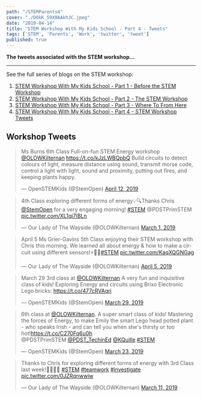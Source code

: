 ```yaml
---
path: "/STEMParents4"
cover: "./D0kK_59X0AAkhJC.jpeg"
date: "2019-04-14"
title: "STEM Workshop With My Kids School - Part 4 - Tweets"
tags: ['STEM', 'Parents', 'Work', 'twitter', 'tweet']
published: true    
---
```


**The tweets associated with the STEM workshop...**



---
See the full series of blogs on the STEM workshop:                                         
1. [STEM Workshop With My Kids School - Part 1 - Before the STEM Workshop](../STEMParents1)
2. [STEM Workshop With My Kids School - Part 2 - The STEM Workshop](../STEMParents2)       
3. [STEM Workshop With My Kids School - Part 3 - Where To From Here](../STEMParents3)      
4. [STEM Workshop With My Kids School - Part 4 - STEM Workshop Tweets](../STEMParents4)      



## Workshop Tweets 
<blockquote class="twitter-tweet"><p lang="en" dir="ltr">Ms Burns 6th Class Full-on-fun STEM Energy workshop <a href="https://twitter.com/OLOWKilternan?ref_src=twsrc%5Etfw">@OLOWKilternan</a> <a href="https://t.co/kJzLWBQpbQ">https://t.co/kJzLWBQpbQ</a> Build circuits to detect colours of light, measure distance using sound, transmit morse code, control a light with light, sound and proximity, putting out fires, and keeping plants happy.</p>&mdash; OpenSTEMKids (@StemOpen) <a href="https://twitter.com/StemOpen/status/1116828772135837697?ref_src=twsrc%5Etfw">April 12, 2019</a></blockquote> 

<blockquote class="twitter-tweet"><p lang="en" dir="ltr">4th Class exploring different forms of energy💡🔍Thanks Chris <a href="https://twitter.com/StemOpen?ref_src=twsrc%5Etfw">@StemOpen</a> for a very engaging morning! <a href="https://twitter.com/hashtag/STEM?src=hash&amp;ref_src=twsrc%5Etfw">#STEM</a> @PDSTPrimSTEM <a href="https://t.co/XL1qi7IBLn">pic.twitter.com/XL1qi7IBLn</a></p>&mdash; Our Lady of The Wayside (@OLOWKilternan) <a href="https://twitter.com/OLOWKilternan/status/1101423689562767360?ref_src=twsrc%5Etfw">March 1, 2019</a></blockquote> 

<blockquote class="twitter-tweet"><p lang="en" dir="ltr">April 5 Ms Grier-Gavins 5th Class enjoying their STEM workshop with Chris this morning. We learned all about energy &amp; how to make a circuit using different sensors!⚡️🔌💡<a href="https://twitter.com/hashtag/STEM?src=hash&amp;ref_src=twsrc%5Etfw">#STEM</a> <a href="https://t.co/KaqXQGNGag">pic.twitter.com/KaqXQGNGag</a></p>&mdash; Our Lady of The Wayside (@OLOWKilternan) <a href="https://twitter.com/OLOWKilternan/status/1114132748971782147?ref_src=twsrc%5Etfw">April 5, 2019</a></blockquote> 

<blockquote class="twitter-tweet"><p lang="en" dir="ltr">March 29 3rd class at <a href="https://twitter.com/OLOWKilternan?ref_src=twsrc%5Etfw">@OLOWKilternan</a> A very fun and inquisitive class of kids! Exploring Energy and circuits using Brixo Electronic Lego bricks: <a href="https://t.co/477cRVAqri">https://t.co/477cRVAqri</a></p>&mdash; OpenSTEMKids (@StemOpen) <a href="https://twitter.com/StemOpen/status/1111667497617494017?ref_src=twsrc%5Etfw">March 29, 2019</a></blockquote> <script async src="https://platform.twitter.com/widgets.js" charset="utf-8"></script>

<blockquote class="twitter-tweet"><p lang="en" dir="ltr">6th class at <a href="https://twitter.com/OLOWKilternan?ref_src=twsrc%5Etfw">@OLOWKilternan</a>. A super smart class of kids! Mastering the forces of Energy, to make Emily the smart Lego head potted plant - who speaks Irish - and can tell you when she&#39;s thirsty or too hot!<a href="https://t.co/C270Fq6u0h">https://t.co/C270Fq6u0h</a><br>@PDSTPrimSTEM <a href="https://twitter.com/PDST_TechinEd?ref_src=twsrc%5Etfw">@PDST_TechinEd</a> <a href="https://twitter.com/KQuille?ref_src=twsrc%5Etfw">@KQuille</a> <a href="https://twitter.com/hashtag/STEM?src=hash&amp;ref_src=twsrc%5Etfw">#STEM</a></p>&mdash; OpenSTEMKids (@StemOpen) <a href="https://twitter.com/StemOpen/status/1109365218969300992?ref_src=twsrc%5Etfw">March 23, 2019</a></blockquote> <script async src="https://platform.twitter.com/widgets.js" charset="utf-8"></script>

<blockquote class="twitter-tweet"><p lang="en" dir="ltr">Thanks to Chris for exploring different forms of energy with 3rd Class last week!👨‍🔬👩‍🔬 <a href="https://twitter.com/hashtag/STEM?src=hash&amp;ref_src=twsrc%5Etfw">#STEM</a> <a href="https://twitter.com/hashtag/teamwork?src=hash&amp;ref_src=twsrc%5Etfw">#teamwork</a> <a href="https://twitter.com/hashtag/investigate?src=hash&amp;ref_src=twsrc%5Etfw">#investigate</a> <a href="https://t.co/0JZRqnwwiw">pic.twitter.com/0JZRqnwwiw</a></p>&mdash; Our Lady of The Wayside (@OLOWKilternan) <a href="https://twitter.com/OLOWKilternan/status/1105171478889316358?ref_src=twsrc%5Etfw">March 11, 2019</a></blockquote> <script async src="https://platform.twitter.com/widgets.js" charset="utf-8"></script>


